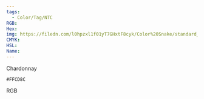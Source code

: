 ```yaml
---
tags:
  - Color/Tag/NTC
RGB:
Hex:
img: https://filedn.com/l0hpzxl1f01yT7GHxtF8cyk/Color%20Snake/standard_csv_to_svg/FFCD8C.svg
CMYK:
HSL:
Name:
---
```

Chardonnay
```palette
#FFCD8C
```
RGB
